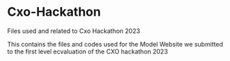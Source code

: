 # Cxo-Hackathon
Files used and related to Cxo Hackathon 2023 

This contains the files and codes used for the Model Website we submitted to the first level ecvaluation of the CXO hackathon 2023

